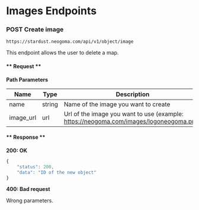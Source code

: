 # Images Endpoints

### POST Create image
```
https://stardust.neogoma.com/api/v1/object/image
```

This endpoint allows the user to delete a map.

<!-- tabs:start -->

#### ** Request **

**Path Parameters**

| Name | Type | Description | Required |
| --- | --- | --- | --- |
| name | string | Name of the image you want to create | YES |
| image_url | url | Url of the image you want to use (example: https://neogoma.com/images/logoneogoma.png) | YES |

#### ** Response **

**200: OK**

```js
{
    "status": 200,
    "data": "ID of the new object"
}
```

**400: Bad request**

Wrong parameters.
<!-- tabs:end -->
